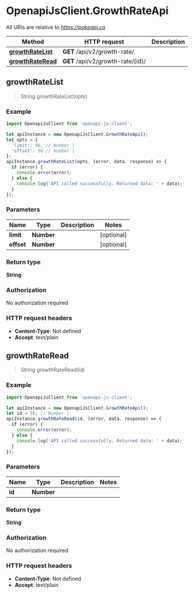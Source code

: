 # OpenapiJsClient.GrowthRateApi

All URIs are relative to *https://pokeapi.co*

Method | HTTP request | Description
------------- | ------------- | -------------
[**growthRateList**](GrowthRateApi.md#growthRateList) | **GET** /api/v2/growth-rate/ | 
[**growthRateRead**](GrowthRateApi.md#growthRateRead) | **GET** /api/v2/growth-rate/{id}/ | 



## growthRateList

> String growthRateList(opts)



### Example

```javascript
import OpenapiJsClient from 'openapi-js-client';

let apiInstance = new OpenapiJsClient.GrowthRateApi();
let opts = {
  'limit': 56, // Number | 
  'offset': 56 // Number | 
};
apiInstance.growthRateList(opts, (error, data, response) => {
  if (error) {
    console.error(error);
  } else {
    console.log('API called successfully. Returned data: ' + data);
  }
});
```

### Parameters


Name | Type | Description  | Notes
------------- | ------------- | ------------- | -------------
 **limit** | **Number**|  | [optional] 
 **offset** | **Number**|  | [optional] 

### Return type

**String**

### Authorization

No authorization required

### HTTP request headers

- **Content-Type**: Not defined
- **Accept**: text/plain


## growthRateRead

> String growthRateRead(id)



### Example

```javascript
import OpenapiJsClient from 'openapi-js-client';

let apiInstance = new OpenapiJsClient.GrowthRateApi();
let id = 56; // Number | 
apiInstance.growthRateRead(id, (error, data, response) => {
  if (error) {
    console.error(error);
  } else {
    console.log('API called successfully. Returned data: ' + data);
  }
});
```

### Parameters


Name | Type | Description  | Notes
------------- | ------------- | ------------- | -------------
 **id** | **Number**|  | 

### Return type

**String**

### Authorization

No authorization required

### HTTP request headers

- **Content-Type**: Not defined
- **Accept**: text/plain

